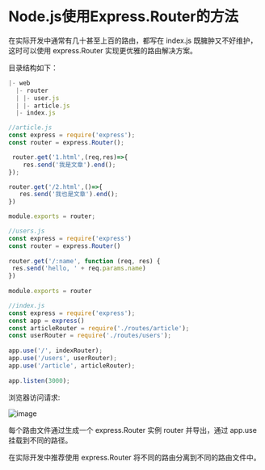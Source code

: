 # Node.js使用Express.Router的方法
在实际开发中通常有几十甚至上百的路由，都写在 index.js 既臃肿又不好维护，这时可以使用 express.Router 实现更优雅的路由解决方案。

目录结构如下：
``` javascript
|- web
  |- router  
  | |- user.js 
  | |- article.js
  |- index.js
```

``` javascript
//article.js
const express = require('express');
const router = express.Router();

 router.get('1.html',(req,res)=>{
    res.send('我是文章').end();
});

router.get('/2.html',()=>{
   res.send('我也是文章').end();
})

module.exports = router;
```

``` javascript
//users.js
const express = require('express')
const router = express.Router()
 
router.get('/:name', function (req, res) {
 res.send('hello, ' + req.params.name)
})
 
module.exports = router
```

``` javascript
//index.js
const express = require('express');
const app = express()
const articleRouter = require('./routes/article');
const userRouter = require('./routes/users');
 
app.use('/', indexRouter);
app.use('/users', userRouter);
app.use('/article', articleRouter);
 
app.listen(3000);

```

浏览器访问请求:

![image](https://files.jb51.net/file_images/article/201711/201711141022454.png) 

每个路由文件通过生成一个 express.Router 实例 router 并导出，通过 app.use 挂载到不同的路径。

在实际开发中推荐使用 express.Router 将不同的路由分离到不同的路由文件中。
